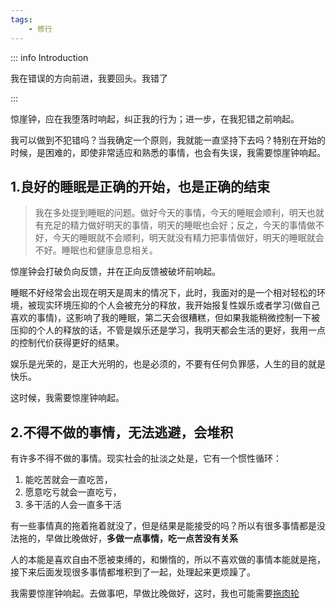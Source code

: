 ```yaml
---
tags:
    - 修行
---
```


::: info Introduction

我在错误的方向前进，我要回头。我错了

:::

惊崖钟，应在我堕落时响起，纠正我的行为；进一步，在我犯错之前响起。

我可以做到不犯错吗？当我确定一个原则，我就能一直坚持下去吗？特别在开始的时候，是困难的，即使非常适应和熟悉的事情，也会有失误，我需要惊崖钟响起。

## 1.良好的睡眠是正确的开始，也是正确的结束

> 我在多处提到睡眠的问题。做好今天的事情，今天的睡眠会顺利，明天也就有充足的精力做好明天的事情，明天的睡眠也会好；反之，今天的事情做不好，今天的睡眠就不会顺利，明天就没有精力把事情做好，明天的睡眠就会不好。睡眠也和健康息息相关。

惊崖钟会打破负向反馈，并在正向反馈被破坏前响起。

睡眠不好经常会出现在明天是周末的情况下，此时，我面对的是一个相对轻松的环境，被现实环境压抑的个人会被充分的释放，我开始报复性娱乐或者学习(做自己喜欢的事情)，这影响了我的睡眠，第二天会很糟糕，但如果我能稍微控制一下被压抑的个人的释放的话，不管是娱乐还是学习，我明天都会生活的更好，我用一点的控制代价获得更好的结果。

娱乐是光荣的，是正大光明的，也是必须的，不要有任何负罪感，人生的目的就是快乐。

这时候，我需要惊崖钟响起。

## 2.不得不做的事情，无法逃避，会堆积

有许多不得不做的事情。现实社会的扯淡之处是，它有一个惯性循环：

1. 能吃苦就会一直吃苦，
2. 愿意吃亏就会一直吃亏，
3. 多干活的人会一直多干活

有一些事情真的拖着拖着就没了，但是结果是能接受的吗？所以有很多事情都是没法拖的，早做比晚做好，**多做一点事情，吃一点苦没有关系**

人的本能是喜欢自由不愿被束缚的，和懒惰的，所以不喜欢做的事情本能就是拖，接下来后面发现很多事情都堆积到了一起，处理起来更烦躁了。

我需要惊崖钟响起。去做事吧，早做比晚做好，这时，我也可能需要[拖肉轮](./拖肉轮.md)
